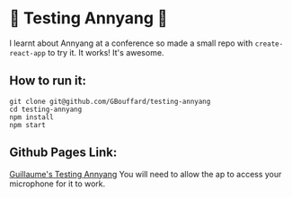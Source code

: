 # :microphone: Testing Annyang :microphone:

I learnt about Annyang at a conference so made a small repo with `create-react-app` to try it.
It works! It's awesome.

## How to run it:

```
git clone git@github.com/GBouffard/testing-annyang
cd testing-annyang
npm install
npm start
```

## Github Pages Link:

[Guillaume's Testing Annyang](https://gbouffard.github.io/testing-annyang/)
You will need to allow the ap to access your microphone for it to work.
